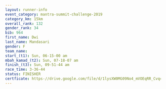 ```yaml
---
layout: runner-info 
event_category: mantra-summit-challenge-2019 
category_km: 15km 
overall_rank: 132
gender_rank: 34
bib: 964
first_name: Dwi
last_name: Mandasari
gender: F
team_name: 
start_(t1): Sun, 06-15-00 am
mbah_kamad_(t2): Sun, 07-18-07 am
finish_(t3): Sun, 09-51-44 am
race_time: 3-36-44
status: FINISHER
certficate: https-//drive.google.com/file/d/1lysXW0MG09No4_mVOEqRR_Cvqcaf690Q/view?usp=sharing
---
```

